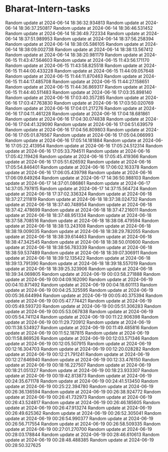 # Bharat-Intern-tasks
Random update at 2024-06-14 18:36:32.934813
Random update at 2024-06-14 18:36:37.250817
Random update at 2024-06-14 18:36:46.531452
Random update at 2024-06-14 18:36:49.722334
Random update at 2024-06-14 18:37:51.989953
Random update at 2024-06-14 18:37:56.258394
Random update at 2024-06-14 18:38:05.586105
Random update at 2024-06-14 18:38:09.002738
Random update at 2024-06-14 18:38:13.567412
Random update at 2024-06-14 18:38:20.981179
Random update at 2024-06-15 11:43:47.564603
Random update at 2024-06-15 11:43:56.171170
Random update at 2024-06-15 11:43:58.825518
Random update at 2024-06-15 11:44:00.433228
Random update at 2024-06-15 11:44:09.057648
Random update at 2024-06-15 11:44:11.870463
Random update at 2024-06-15 11:44:17.485708
Random update at 2024-06-15 11:44:27.158651
Random update at 2024-06-15 11:44:36.869317
Random update at 2024-06-15 11:44:40.511483
Random update at 2024-06-16 17:03:35.898140
Random update at 2024-06-16 17:03:40.357285
Random update at 2024-06-16 17:03:47.763830
Random update at 2024-06-16 17:03:50.020769
Random update at 2024-06-16 17:04:01.217276
Random update at 2024-06-16 17:04:11.461228
Random update at 2024-06-16 17:04:18.681861
Random update at 2024-06-16 17:04:30.074838
Random update at 2024-06-16 17:04:41.329090
Random update at 2024-06-16 17:04:51.639579
Random update at 2024-06-16 17:04:56.809803
Random update at 2024-06-16 17:05:01.876567
Random update at 2024-06-16 17:05:04.066993
Random update at 2024-06-16 17:05:14.181884
Random update at 2024-06-16 17:05:22.413954
Random update at 2024-06-16 17:05:24.512314
Random update at 2024-06-16 17:05:33.794511
Random update at 2024-06-16 17:05:42.119426
Random update at 2024-06-16 17:05:45.419366
Random update at 2024-06-16 17:05:51.626592
Random update at 2024-06-16 17:05:54.846401
Random update at 2024-06-16 17:06:02.163378
Random update at 2024-06-16 17:06:05.439798
Random update at 2024-06-16 17:06:09.649264
Random update at 2024-06-17 14:36:50.988103
Random update at 2024-06-17 14:37:01.086861
Random update at 2024-06-17 14:37:05.797815
Random update at 2024-06-17 14:37:15.564724
Random update at 2024-06-18 17:37:02.336324
Random update at 2024-06-18 18:37:27.211819
Random update at 2024-06-18 18:37:38.024732
Random update at 2024-06-18 18:37:40.748954
Random update at 2024-06-18 18:37:42.478699
Random update at 2024-06-18 18:37:47.216011
Random update at 2024-06-18 18:37:48.951334
Random update at 2024-06-18 18:37:58.708516
Random update at 2024-06-18 18:38:08.479594
Random update at 2024-06-18 18:38:13.243108
Random update at 2024-06-18 18:38:19.009035
Random update at 2024-06-18 18:38:29.782055
Random update at 2024-06-18 18:38:39.614463
Random update at 2024-06-18 18:38:47.342545
Random update at 2024-06-18 18:38:50.010600
Random update at 2024-06-18 18:38:56.783339
Random update at 2024-06-18 18:38:59.537489
Random update at 2024-06-18 18:39:07.306911
Random update at 2024-06-18 18:39:12.135422
Random update at 2024-06-18 18:39:13.791390
Random update at 2024-06-18 18:39:18.557019
Random update at 2024-06-18 18:39:25.323906
Random update at 2024-06-18 18:39:34.069805
Random update at 2024-06-19 00:03:58.271888
Random update at 2024-06-19 00:04:09.162090
Random update at 2024-06-19 00:04:10.871492
Random update at 2024-06-19 00:04:18.601113
Random update at 2024-06-19 00:04:25.325595
Random update at 2024-06-19 00:05:36.644994
Random update at 2024-06-19 00:05:40.375394
Random update at 2024-06-19 00:05:47.774421
Random update at 2024-06-19 00:05:49.593720
Random update at 2024-06-19 00:05:51.306283
Random update at 2024-06-19 00:05:53.067838
Random update at 2024-06-19 00:05:54.741124
Random update at 2024-06-19 00:11:22.906398
Random update at 2024-06-19 00:11:29.720912
Random update at 2024-06-19 00:11:38.534927
Random update at 2024-06-19 00:11:49.485816
Random update at 2024-06-19 00:11:52.187815
Random update at 2024-06-19 00:11:58.869526
Random update at 2024-06-19 00:12:03.571346
Random update at 2024-06-19 00:12:05.507915
Random update at 2024-06-19 00:12:16.304703
Random update at 2024-06-19 00:12:20.028282
Random update at 2024-06-19 00:12:21.791241
Random update at 2024-06-19 00:12:27.646940
Random update at 2024-06-19 00:12:33.476150
Random update at 2024-06-19 00:18:16.227507
Random update at 2024-06-19 00:18:21.051327
Random update at 2024-06-19 00:18:23.933307
Random update at 2024-06-19 00:19:42.813873
Random update at 2024-06-19 00:24:35.671178
Random update at 2024-06-19 00:24:41.513450
Random update at 2024-06-19 00:25:22.394780
Random update at 2024-06-19 00:26:36.136594
Random update at 2024-06-19 00:26:38.924772
Random update at 2024-06-19 00:26:41.732973
Random update at 2024-06-19 00:26:43.524817
Random update at 2024-06-19 00:26:46.185605
Random update at 2024-06-19 00:26:47.913274
Random update at 2024-06-19 00:26:49.625362
Random update at 2024-06-19 00:26:52.305041
Random update at 2024-06-19 00:26:54.990377
Random update at 2024-06-19 00:26:56.717554
Random update at 2024-06-19 00:26:58.509335
Random update at 2024-06-19 00:27:01.270700
Random update at 2024-06-19 00:28:03.178844
Random update at 2024-06-19 00:28:46.610613
Random update at 2024-06-19 00:28:48.488385
Random update at 2024-06-19 00:28:50.327625